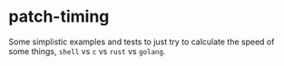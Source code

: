 # patch-timing

Some simplistic examples and tests to just try to calculate the speed of some things, `shell` vs `c` vs `rust` vs `golang`.